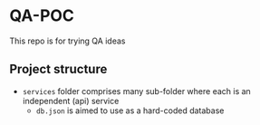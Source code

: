 # QA-POC
This repo is for trying QA ideas

## Project structure

- `services` folder comprises many sub-folder where each is an independent (api) service
    - `db.json` is aimed to use as a hard-coded database
